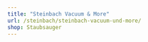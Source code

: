 ```yaml
---
title: "Steinbach Vacuum & More"
url: /steinbach/steinbach-vacuum-und-more/
shop: Staubsauger
---
```

